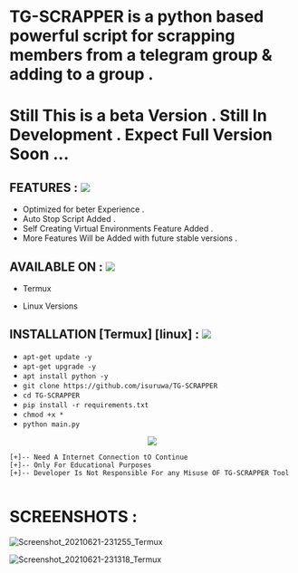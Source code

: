 # TG-SCRAPPER is a python based powerful script for scrapping members from a telegram group & adding to a group . 
 
# Still This is a beta Version . Still In Development . Expect Full Version Soon ...
  
  
## FEATURES : <img src="https://img.icons8.com/cute-clipart/50/000000/fire-element.png"/>

* Optimized for beter Experience . 
* Auto Stop Script Added . 
* Self Creating Virtual Environments Feature Added .
* More Features Will be Added with future stable versions .
  

  
## AVAILABLE ON : <img src="https://img.icons8.com/cute-clipart/50/000000/fire-element.png"/>
  
* Termux

* Linux Versions
  
## INSTALLATION [Termux] [linux] : <img src="https://img.icons8.com/cute-clipart/50/000000/fire-element.png"/>
  
* `apt-get update -y`
* `apt-get upgrade -y`
* `apt install python -y`
* `git clone https://github.com/isuruwa/TG-SCRAPPER`
* `cd TG-SCRAPPER`
* `pip install -r requirements.txt`
* `chmod +x *`
* `python main.py`

<p align="center">
  
<img src="https://img.icons8.com/clouds/150/000000/sent.png"/>
  
```
[+]-- Need A Internet Connection tO Continue
[+]-- Only For Educational Purposes
[+]-- Developer Is Not Responsible For any Misuse OF TG-SCRAPPER Tool
  
```
  


# SCREENSHOTS : 
 
![Screenshot_20210621-231255_Termux](https://user-images.githubusercontent.com/72663288/122806440-eff4ac80-d2e7-11eb-9886-c01928019e91.jpg)

![Screenshot_20210621-231318_Termux](https://user-images.githubusercontent.com/72663288/122806458-f71bba80-d2e7-11eb-8540-ce1079304091.jpg)
